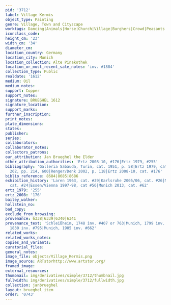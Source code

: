 ```yaml
---
pid: '3712'
label: Village Kermis
object_type: Painting
genre: Village, Town and Cityscape
worktags: Dancing|Animals|Horse|Church|Village|Burghers|Crowd|Peasants|Kermis|Cart
iconclass_code:
height_cm: '23'
width_cm: '34'
diameter_cm:
location_country: Germany
location_city: Munich
location_collection: Alte Pinakothek
location_or_most_recent_sale_notes: 'inv. #1884'
collection_type: Public
realdate: '1612'
medium: Oil
medium_notes:
support: Copper
support_notes:
signature: BRUEGHEL 1612
signature_location:
support_marks:
further_inscription:
print_notes:
plate_dimensions:
states:
publisher:
series:
collaborators:
collaborator_notes:
collectors_patrons:
our_attribution: Jan Brueghel the Elder
other_attribution_authorities: 'Ertz 2008-10, #176|Ertz 1979, #255'
bibliography: 'Galleria Sabauda, Turin, cat. 1951, p. 58|Ertz 1979, cat. #255, fig.
  262, pp. 214, 600|Renger/Denk 2002, p. 118|Ertz 2008-10, cat. #176'
biblio_reference: 8684|8685|8686
exhibition_history: 'Laren 1963, cat. #39|Karlsruhe 2005/06, cat. #26|Munich 1986,
  cat. #24|Essen/Vienna 1997-98, cat #56|Munich 2013, cat. #62'
ertz_1979: '255'
ertz_2008: '176'
bailey_walker:
hollstein_no:
bad_copy:
exclude_from_browsing:
provenance: 6338|6339|6340|6341
provenance_text: 'Schleißheim, 1748 inv. #407 or 763|Munich, 1799 inv. #219|Schleißheim,
  1830 inv. #795|Munich, 1905 inv. #662'
related_works:
related_works_notes:
copies_and_variants:
curatorial_files:
general_notes:
image_file: objects/Village_Kermis.png
image_source: ARTstorhttp://www.artstor.org/
framed_image:
external_resources:
thumbnail: img/derivatives/simple/3712/thumbnail.jpg
fullwidth: img/derivatives/simple/3712/fullwidth.jpg
collection: janbrueghel
layout: brueghel_item
order: '0743'
---
```

